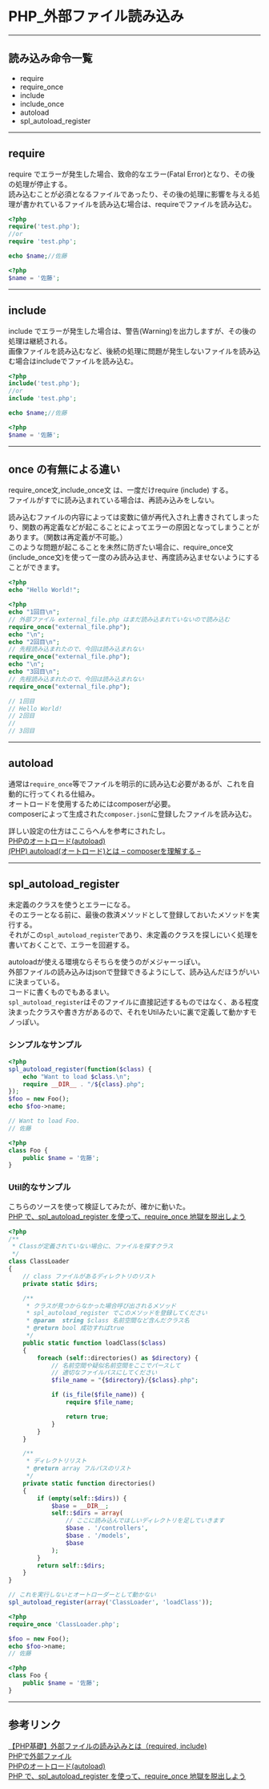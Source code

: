 # PHP_外部ファイル読み込み

---

## 読み込み命令一覧

- require  
- require_once  
- include  
- include_once  
- autoload  
- spl_autoload_register  

---

## require

require でエラーが発生した場合、致命的なエラー(Fatal Error)となり、その後の処理が停止する。  
読み込むことが必須となるファイルであったり、その後の処理に影響を与える処理が書かれているファイルを読み込む場合は、requireでファイルを読み込む。  

``` php
<?php
require('test.php');
//or
require 'test.php';

echo $name;//佐藤
```

``` php : test.php
<?php
$name = '佐藤';
```

---

## include

include でエラーが発生した場合は、警告(Warning)を出力しますが、その後の処理は継続される。  
画像ファイルを読み込むなど、後続の処理に問題が発生しないファイルを読み込む場合はincludeでファイルを読み込む。  

``` php
<?php
include('test.php');
//or
include 'test.php';

echo $name;//佐藤
```

``` php : test.php
<?php
$name = '佐藤';
```

---

## once の有無による違い

require_once文,include_once文 は、一度だけrequire (include) する。  
ファイルがすでに読み込まれている場合は、再読み込みをしない。  

読み込むファイルの内容によっては変数に値が再代入され上書きされてしまったり、関数の再定義などが起こることによってエラーの原因となってしまうことがあります。（関数は再定義が不可能。）  
このような問題が起こることを未然に防ぎたい場合に、require_once文 (include_once文)を使って一度のみ読み込ませ、再度読み込ませないようにすることができます。  

``` php : external_file.php
<?php
echo "Hello World!";
```

``` php
<?php 
echo "1回目\n";
// 外部ファイル external_file.php はまだ読み込まれていないので読み込む
require_once("external_file.php");
echo "\n";
echo "2回目\n";
// 先程読み込まれたので、今回は読み込まれない
require_once("external_file.php");
echo "\n";
echo "3回目\n";
// 先程読み込まれたので、今回は読み込まれない
require_once("external_file.php");

// 1回目
// Hello World!
// 2回目
// 
// 3回目
```

---

## autoload

通常は`require_once`等でファイルを明示的に読み込む必要があるが、これを自動的に行ってくれる仕組み。  
オートロードを使用するためにはcomposerが必要。  
composerによって生成された`composer.json`に登録したファイルを読み込む。  

詳しい設定の仕方はここらへんを参考にされたし。  
[PHPのオートロード(autoload)](https://qiita.com/atwata/items/5ba72d3d881a81227c2a)  
[(PHP) autoload(オートロード)とは – composerを理解する –](https://hara-chan.com/it/programming/php-autoload-composer/)  

---

## spl_autoload_register

未定義のクラスを使うとエラーになる。  
そのエラーとなる前に、最後の救済メソッドとして登録しておいたメソッドを実行する。  
それがこの`spl_autoload_register`であり、未定義のクラスを探しにいく処理を書いておくことで、エラーを回避する。  

autoloadが使える環境ならそちらを使うのがメジャーっぽい。  
外部ファイルの読み込みはjsonで登録できるようにして、読み込んだほうがいいに決まっている。  
コードに書くものでもあるまい。  
`spl_autoload_register`はそのファイルに直接記述するものではなく、ある程度決まったクラスや書き方があるので、それをUtilみたいに裏で定義して動かすモノっぽい。  

### シンプルなサンプル

``` php
<?php
spl_autoload_register(function($class) {
    echo "Want to load $class.\n";
    require __DIR__ . "/${class}.php";
});
$foo = new Foo();
echo $foo->name;

// Want to load Foo.
// 佐藤
```

``` php : Foo.php
<?php
class Foo {
    public $name = '佐藤';
}
```

### Util的なサンプル

こちらのソースを使って検証してみたが、確かに動いた。  
[PHP で、spl_autoload_register を使って、require_once 地獄を脱出しよう](https://qiita.com/misogi@github/items/8d02f2eac9a91b4e6215)  

``` php
<?php
/**
 * Classが定義されていない場合に、ファイルを探すクラス
 */
class ClassLoader
{
    // class ファイルがあるディレクトリのリスト
    private static $dirs;

    /**
     * クラスが見つからなかった場合呼び出されるメソッド
     * spl_autoload_register でこのメソッドを登録してください
     * @param  string $class 名前空間など含んだクラス名
     * @return bool 成功すればtrue
     */
    public static function loadClass($class)
    {
        foreach (self::directories() as $directory) {
            // 名前空間や疑似名前空間をここでパースして
            // 適切なファイルパスにしてください
            $file_name = "{$directory}/{$class}.php";

            if (is_file($file_name)) {
                require $file_name;

                return true;
            }
        }
    }

    /**
     * ディレクトリリスト
     * @return array フルパスのリスト
     */
    private static function directories()
    {
        if (empty(self::$dirs)) {
            $base = __DIR__;
            self::$dirs = array(
                // ここに読み込んでほしいディレクトリを足していきます
                $base . '/controllers',
                $base . '/models',
                $base
            );
        }
        return self::$dirs;
    }
}

// これを実行しないとオートローダーとして動かない
spl_autoload_register(array('ClassLoader', 'loadClass'));
```

``` php
<?php
require_once 'ClassLoader.php';

$foo = new Foo();
echo $foo->name;
// 佐藤
```

``` php : Foo.php
<?php
class Foo {
    public $name = '佐藤';
}
```

---

## 参考リンク

[【PHP基礎】外部ファイルの読み込みとは（required, include)](https://tech.pjin.jp/blog/2020/12/30/php5_1_1/)  
[PHPで外部ファイル](https://qiita.com/nogson/items/db15d6e35433154fce8e)  
[PHPのオートロード(autoload)](https://qiita.com/atwata/items/5ba72d3d881a81227c2a)  
[PHP で、spl_autoload_register を使って、require_once 地獄を脱出しよう](https://qiita.com/misogi@github/items/8d02f2eac9a91b4e6215)  

